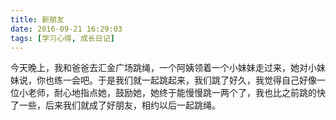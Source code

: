 ```yaml
---
title: 新朋友
date: 2016-09-21 16:29:03
tags: [学习心得, 成长日记]
---
```


今天晚上，我和爸爸去汇金广场跳绳，一个阿姨领着一个小妹妹走过来，她对小妹妹说，你也练一会吧。于是我们就一起跳起来，我们跳了好久，我觉得自己好像一位小老师，耐心地指点她，鼓励她，她终于能慢慢跳一两个了，我也比之前跳的快了一些，后来我们就成了好朋友，相约以后一起跳绳。